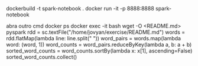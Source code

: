 dockerbuild -t spark-notebook .
docker run -it -p 8888:8888 spark-notebook

abra outro cmd
docker ps
docker exec -it <container-id> bash
wget -O <README.md> <raw-readme-link>
pyspark
rdd = sc.textFile("/home/jovyan/exercise/README.md")
words = rdd.flatMap(lambda line: line.split(" "))
word_pairs = words.map(lambda word: (word, 1))
word_counts = word_pairs.reduceByKey(lambda a, b: a + b)
sorted_word_counts = word_counts.sortBy(lambda x: x[1], ascending=False)
sorted_word_counts.collect()
